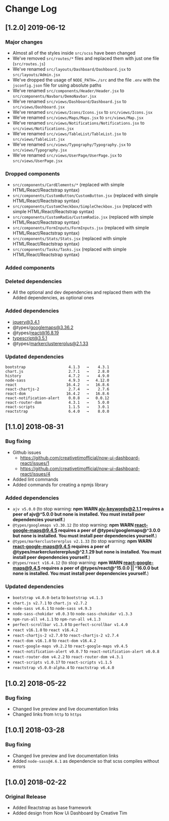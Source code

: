 # Change Log

## [1.2.0] 2019-06-12
### Major changes
- Almost all of the styles inside `src/scss` have been changed
- We've removed `src/routes/*` files and replaced them with just one file (`src/routes.js`)
- We've renamed `src/layouts/Dashboard/Dashboard.jsx` to `src/layouts/Admin.jsx`
- We've dropped the usage of `NODE_PATH=./src` and the file `.env` with the `jsconfig.json` file for using absolute paths
- We've renamed `src/components/Header/Header.jsx` to `src/components/Navbars/DemoNavbar.jsx`
- We've renamed `src/views/Dashboard/Dashboard.jsx` to `src/views/Dashboard.jsx`
- We've renamed `src/views/Icons/Icons.jsx` to `src/views/Icons.jsx`
- We've renamed `src/views/Maps/Maps.jsx` to `src/views/Map.jsx`
- We've renamed `src/views/Notifications/Notifications.jsx` to `src/views/Notifications.jsx`
- We've renamed `src/views/TableList/TableList.jsx` to `src/views/TableList.jsx`
- We've renamed `src/views/Typography/Typography.jsx` to `src/views/Typography.jsx`
- We've renamed `src/views/UserPage/UserPage.jsx` to `src/views/UserPage.jsx`
### Dropped components
- `src/components/CardElements/*` (replaced with simple HTML/React/Reactstrap syntax)
- `src/components/CustomButton/CustomButton.jsx` (replaced with simple HTML/React/Reactstrap syntax)
- `src/components/CustomCheckbox/SimpleCheckbox.jsx` (replaced with simple HTML/React/Reactstrap syntax)
- `src/components/CustomRadio/CustomRadio.jsx` (replaced with simple HTML/React/Reactstrap syntax)
- `src/components/FormInputs/FormInputs.jsx` (replaced with simple HTML/React/Reactstrap syntax)
- `src/components/Stats/Stats.jsx` (replaced with simple HTML/React/Reactstrap syntax)
- `src/components/Tasks/Tasks.jsx` (replaced with simple HTML/React/Reactstrap syntax)
### Added components
### Deleted dependencies
- All the optional and dev dependencies and replaced them with the Added dependencies, as optional ones
### Added dependencies
+ jquery@3.4.1
+ @types/googlemaps@3.36.2
+ @types/react@16.8.19
+ typescript@3.5.1
+ @types/markerclustererplus@2.1.33
### Updated dependencies
```
bootstrap                   4.1.3   →    4.3.1
chart.js                    2.7.1   →    2.8.0
history                     4.7.2   →    4.9.0
node-sass                   4.9.3   →   4.12.0
react                      16.4.2   →   16.8.6
react-chartjs-2             2.7.4   →    2.7.6
react-dom                  16.4.2   →   16.8.6
react-notification-alert    0.0.8   →   0.0.12
react-router-dom            4.3.1   →    5.0.0
react-scripts               1.1.5   →    3.0.1
reactstrap                  6.4.0   →    8.0.0
```

## [1.1.0] 2018-08-31
### Bug fixing
- Github issues
  - https://github.com/creativetimofficial/now-ui-dashboard-react/issues/1
  - https://github.com/creativetimofficial/now-ui-dashboard-react/issues/4
- Added lint commands
- Added commands for creating a npmjs library
### Added dependencies
- `ajv v5.0.0` (to stop warning: **npm WARN ajv-keywords@2.1.1 requires a peer of ajv@^5.0.0 but none is installed. You must install peer dependencies yourself.**)
- `@types/googlemaps v3.30.12` (to stop warning: **npm WARN react-google-maps@9.4.5 requires a peer of @types/googlemaps@^3.0.0 but none is installed. You must install peer dependencies yourself.**)
- `@types/markerclustererplus v2.1.33` (to stop warning: **npm WARN react-google-maps@9.4.5 requires a peer of @types/markerclustererplus@^2.1.29 but none is installed. You must install peer dependencies yourself.**)
- `@types/react v16.4.12` (to stop warning: **npm WARN react-google-maps@9.4.5 requires a peer of @types/react@^15.0.0 || ^16.0.0 but none is installed. You must install peer dependencies yourself.**)
### Updated dependencies
- `bootstrap v4.0.0-beta` to `bootstrap v4.1.3`
- `chart.js v2.7.1` to `chart.js v2.7.2`
- `node-sass v4.6.1` to `node-sass v4.9.3`
- `node-sass-chokidar v0.0.3` to `node-sass-chokidar v1.3.3`
- `npm-run-all v4.1.1` to `npm-run-all v4.1.3`
- `perfect-scrollbar v1.3.0` to `perfect-scrollbar v1.4.0`
- `react v16.1.0` to `react v16.4.2`
- `react-chartjs-2 v2.7.0` to `react-chartjs-2 v2.7.4`
- `react-dom v16.1.0` to `react-dom v16.4.2`
- `react-google-maps v9.2.2` to `react-google-maps v9.4.5`
- `react-notification-alert v0.0.7` to `react-notification-alert v0.0.8`
- `react-router-dom v4.2.2` to `react-router-dom v4.3.1`
- `react-scripts v1.0.17` to `react-scripts v1.1.5`
- `reactstrap v5.0.0-alpha.4` to `reactstrap v6.4.0`

## [1.0.2] 2018-05-22
### Bug fixing
- Changed live preview and live documentation links
- Changed links from `http` to `https`

## [1.0.1] 2018-03-28
### Bug fixing
- Changed live preview and live documentation links
- Added `node-sass@4.6.1` as dependencie so that scss compiles without errors

## [1.0.0] 2018-02-22
### Original Release
- Added Reactstrap as base framework
- Added design from Now Ui Dashboard by Creative Tim
